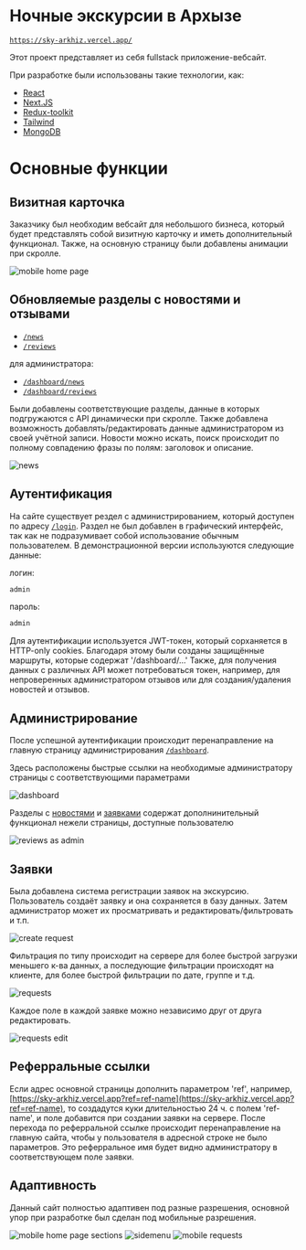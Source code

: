 # Ночные экскурсии в Архызе

[`https://sky-arkhiz.vercel.app/`](https://sky-arkhiz.vercel.app/)

Этот проект представляет из себя fullstack приложение-вебсайт.

При разработке были использованы такие технологии, как:

- [React](https://ru.reactjs.org/)
- [Next.JS](https://nextjs.org/)
- [Redux-toolkit](https://redux-toolkit.js.org/)
- [Tailwind](https://tailwindcss.com/)
- [MongoDB](https://www.mongodb.com/)

# Основные функции

## Визитная карточка
Заказчику был необходим вебсайт для небольшого бизнеса, который будет представлять собой визитную карточку и иметь дополнительный функционал. Также, на основную страницу были добавлены анимации при скролле.

![mobile home page](https://user-images.githubusercontent.com/32520512/198747170-e91ad5e5-5da5-42af-92cd-e56b62f645f5.png)

## Обновляемые разделы с новостями и отзывами

- [`/news`](https://sky-arkhiz.vercel.app/news)
- [`/reviews`](https://sky-arkhiz.vercel.app/reviews)

 для администратора:
 - [`/dashboard/news`](https://sky-arkhiz.vercel.app/dashboard/news)
- [`/dashboard/reviews`](https://sky-arkhiz.vercel.app/dashboard/reviews)

Были добавлены соответствующие разделы, данные в которых подгружаются с API динамически при скролле. Также добавлена возможность добавлять/редактировать данные администратором из своей учётной записи. Новости можно искать, поиск происходит по полному совпадению фразы по полям: заголовок и описание.

![news](https://user-images.githubusercontent.com/32520512/198748271-a6ef536b-b16e-4446-ad81-49eb204e3c4c.png)

## Аутентификация

На сайте существует рездел с администрированием, который доступен по адресу [`/login`](https://sky-arkhiz.vercel.app/login).
Раздел не был добавлен в графический интерфейс, так как не подразумивает собой использование обычным пользователем.
В демонстрационной версии используются следующие данные:

логин:
```bash
admin
```
пароль:
```bash
admin
```

Для аутентификации используется JWT-токен, который сорханяется в HTTP-only cookies. Благодаря этому были созданы защищённые маршруты, которые содержат '/dashboard/...'
Также, для получения данных с различных API может потребоваться токен, например, для непроверенных администратором отзывов или для создания/удаления новостей и отзывов.

## Администрирование

После успешной аутентификации происходит перенаправление на главную страницу администрирования [`/dashboard`](https://sky-arkhiz.vercel.app/dashboard).

Здесь раcположены быстрые ссылки на необходимые администратору страницы с соответствующими параметрами

![dashboard](https://i.imgur.com/2CNEKmS.png)

Разделы с [новостями](https://sky-arkhiz.vercel.app/dasboard/news) и [заявками](https://sky-arkhiz.vercel.app/dasboard/reviews) содержат дополнинительный функционал нежели страницы, доступные пользователю

![reviews as admin](https://user-images.githubusercontent.com/32520512/198748615-cdeee9a4-67ce-4c1c-89c2-e6278124a0c2.png)

## Заявки

Была добавлена система регистрации заявок на экскурсию. Пользователь создаёт заявку и она сохраняется в базу данных. Затем администратор может их просматривать и редактировать/фильтровать и т.п.

![create request](https://user-images.githubusercontent.com/32520512/198747815-f2b6b018-4c52-411d-9d08-0f0e64a284b0.png)

Фильтрация по типу происходит на сервере для более быстрой загрузки меньшего к-ва данных, а последующие фильтрации происходят на клиенте, для более быстрой фильтрации по дате, группе и т.д.

![requests](https://i.imgur.com/5j252oF.png)

Каждое поле в каждой заявке можно независимо друг от друга редактировать.

![requests edit](https://user-images.githubusercontent.com/32520512/198743986-f02c63f5-309a-472e-af2d-4b0c706b6ce8.png)

## Реферральные ссылки 

Если адрес основной страницы дополнить параметром 'ref', например, [https://sky-arkhiz.vercel.app?ref=ref-name](https://sky-arkhiz.vercel.app?ref=ref-name), то создадутся куки длительностью 24 ч. с полем 'ref-name', и поле добавится при создании заявки на сервере. После перехода по реферральной ссылке происходит перенаправление на главную сайта, чтобы у пользователя в адресной строке не было параметров. Это реферральное имя будет видно администратору в соответствующем поле заявки.

## Адаптивность

Данный сайт полностью адаптивен под разные разрешения, основной упор при разработке был сделан под мобильные разрешения.

![mobile home page sections](https://user-images.githubusercontent.com/32520512/198747497-4539926c-0f65-4b6b-be5f-da5c351ed395.png)
![sidemenu](https://user-images.githubusercontent.com/32520512/198747978-50f0468f-d9bb-4870-adaf-5b3dacf71e96.png)
![mobile requests](https://user-images.githubusercontent.com/32520512/198747605-276211ea-cc7d-4c71-9c4c-12f044f919d6.png)




